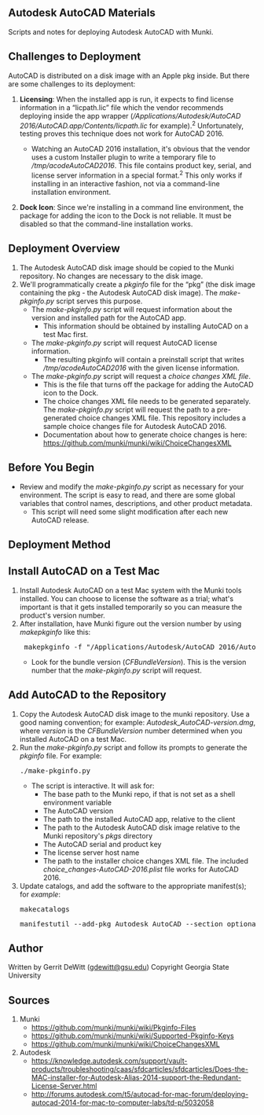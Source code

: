 Autodesk AutoCAD Materials
----------
Scripts and notes for deploying Autodesk AutoCAD with Munki.

## Challenges to Deployment ##
AutoCAD is distributed on a disk image with an Apple pkg inside.  But there are some challenges to its deployment:

1. **Licensing**: When the installed app is run, it expects to find license information in a “licpath.lic” file which the vendor recommends deploying inside the app wrapper (*/Applications/Autodesk/AutoCAD 2016/AutoCAD.app/Contents/licpath.lic* for example).<sup>2</sup>  Unfortunately, testing proves this technique does not work for AutoCAD 2016.
   * Watching an AutoCAD 2016 installation, it's obvious that the vendor uses a custom Installer plugin to write a temporary file to */tmp/acodeAutoCAD2016*.  This file contains product key, serial, and license server information in a special format.<sup>2</sup>  This only works if installing in an interactive fashion, not via a command-line installation environment.

2. **Dock Icon**: Since we're installing in a command line environment, the package for adding the icon to the Dock is not reliable.  It must be disabled so that the command-line installation works.

## Deployment Overview ##
1. The Autodesk AutoCAD disk image should be copied to the Munki repository.  No changes are necessary to the disk image.
2. We'll programmatically create a *pkginfo* file for the “pkg” (the disk image containing the pkg - the Autodesk AutoCAD disk image).  The *make-pkginfo.py* script serves this purpose.
   * The *make-pkginfo.py* script will request information about the version and installed path for the AutoCAD app.
      - This information should be obtained by installing AutoCAD on a test Mac first.
   * The *make-pkginfo.py* script will request AutoCAD license information.  
      - The resulting pkginfo will contain a preinstall script that writes */tmp/acodeAutoCAD2016* with the given license information.
   * The *make-pkginfo.py* script will request a *choice changes XML file*.
      - This is the file that turns off the package for adding the AutoCAD icon to the Dock.
      - The choice changes XML file needs to be generated separately.  The *make-pkginfo.py* script will request the path to a pre-generated choice changes XML file.  This repository includes a sample choice changes file for Autodesk AutoCAD 2016.
      - Documentation about how to generate choice changes is here: https://github.com/munki/munki/wiki/ChoiceChangesXML

Before You Begin
----------
* Review and modify the *make-pkginfo.py* script as necessary for your environment.  The script is easy to read, and there are some global variables that control names, descriptions, and other product metadata.
   - This script will need some slight modification after each new AutoCAD release.

Deployment Method
----------
## Install AutoCAD on a Test Mac ##
1. Install Autodesk AutoCAD on a test Mac system with the Munki tools installed.  You can choose to license the software as a trial; what's important is that it gets installed temporarily so you can measure the product's version number.
2. After installation, have Munki figure out the version number by using *makepkginfo* like this:
   <pre> makepkginfo -f "/Applications/Autodesk/AutoCAD 2016/AutoCAD 2016.app"</pre>
   * Look for the bundle version (*CFBundleVersion*).  This is the version number that the *make-pkginfo.py* script will request.

## Add AutoCAD to the Repository ##
1. Copy the Autodesk AutoCAD disk image to the munki repository.  Use a good naming convention; for example: *Autodesk_AutoCAD-version.dmg*, where *version* is the *CFBundleVersion* number determined when you installed AutoCAD on a test Mac.
2. Run the *make-pkginfo.py* script and follow its prompts to generate the *pkginfo* file.  For example:
   <pre>./make-pkginfo.py</pre>
   * The script is interactive.  It will ask for:
      - The base path to the Munki repo, if that is not set as a shell environment variable
      - The AutoCAD version
      - The path to the installed AutoCAD app, relative to the client
      - The path to the Autodesk AutoCAD disk image relative to the Munki repository's *pkgs* directory
      - The AutoCAD serial and product key
      - The license server host name
      - The path to the installer choice changes XML file.  The included *choice_changes-AutoCAD-2016.plist* file works for AutoCAD 2016.
3. Update catalogs, and add the software to the appropriate manifest(s); for *example*:
   <pre>makecatalogs</pre>
   <pre>manifestutil --add-pkg Autodesk_AutoCAD --section optional_installs --manifest common_optional_installs</pre>

Author
----------
Written by Gerrit DeWitt (gdewitt@gsu.edu)
Copyright Georgia State University

Sources
----------
1. Munki
   * https://github.com/munki/munki/wiki/Pkginfo-Files
   * https://github.com/munki/munki/wiki/Supported-Pkginfo-Keys
   * https://github.com/munki/munki/wiki/ChoiceChangesXML
2. Autodesk
   * https://knowledge.autodesk.com/support/vault-products/troubleshooting/caas/sfdcarticles/sfdcarticles/Does-the-MAC-installer-for-Autodesk-Alias-2014-support-the-Redundant-License-Server.html
   * http://forums.autodesk.com/t5/autocad-for-mac-forum/deploying-autocad-2014-for-mac-to-computer-labs/td-p/5032058
